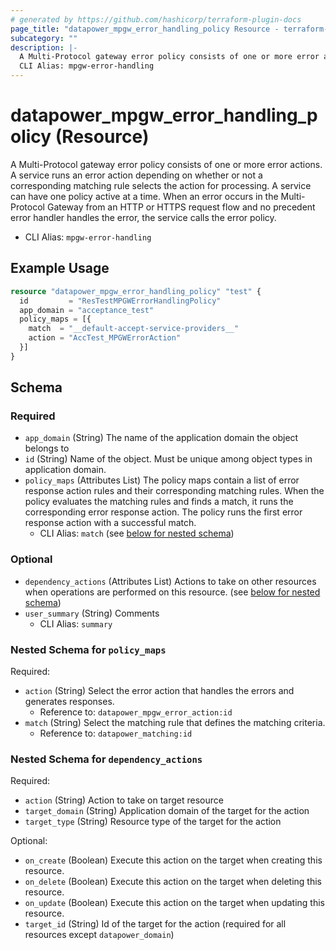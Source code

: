 ```yaml
---
# generated by https://github.com/hashicorp/terraform-plugin-docs
page_title: "datapower_mpgw_error_handling_policy Resource - terraform-provider-datapower"
subcategory: ""
description: |-
  A Multi-Protocol gateway error policy consists of one or more error actions. A service runs an error action depending on whether or not a corresponding matching rule selects the action for processing. A service can have one policy active at a time. When an error occurs in the Multi-Protocol Gateway from an HTTP or HTTPS request flow and no precedent error handler handles the error, the service calls the error policy.
  CLI Alias: mpgw-error-handling
---
```


# datapower_mpgw_error_handling_policy (Resource)

A Multi-Protocol gateway error policy consists of one or more error actions. A service runs an error action depending on whether or not a corresponding matching rule selects the action for processing. A service can have one policy active at a time. When an error occurs in the Multi-Protocol Gateway from an HTTP or HTTPS request flow and no precedent error handler handles the error, the service calls the error policy.
  - CLI Alias: `mpgw-error-handling`

## Example Usage

```terraform
resource "datapower_mpgw_error_handling_policy" "test" {
  id         = "ResTestMPGWErrorHandlingPolicy"
  app_domain = "acceptance_test"
  policy_maps = [{
    match  = "__default-accept-service-providers__"
    action = "AccTest_MPGWErrorAction"
  }]
}
```

<!-- schema generated by tfplugindocs -->
## Schema

### Required

- `app_domain` (String) The name of the application domain the object belongs to
- `id` (String) Name of the object. Must be unique among object types in application domain.
- `policy_maps` (Attributes List) The policy maps contain a list of error response action rules and their corresponding matching rules. When the policy evaluates the matching rules and finds a match, it runs the corresponding error response action. The policy runs the first error response action with a successful match.
  - CLI Alias: `match` (see [below for nested schema](#nestedatt--policy_maps))

### Optional

- `dependency_actions` (Attributes List) Actions to take on other resources when operations are performed on this resource. (see [below for nested schema](#nestedatt--dependency_actions))
- `user_summary` (String) Comments
  - CLI Alias: `summary`

<a id="nestedatt--policy_maps"></a>
### Nested Schema for `policy_maps`

Required:

- `action` (String) Select the error action that handles the errors and generates responses.
  - Reference to: `datapower_mpgw_error_action:id`
- `match` (String) Select the matching rule that defines the matching criteria.
  - Reference to: `datapower_matching:id`


<a id="nestedatt--dependency_actions"></a>
### Nested Schema for `dependency_actions`

Required:

- `action` (String) Action to take on target resource
- `target_domain` (String) Application domain of the target for the action
- `target_type` (String) Resource type of the target for the action

Optional:

- `on_create` (Boolean) Execute this action on the target when creating this resource.
- `on_delete` (Boolean) Execute this action on the target when deleting this resource.
- `on_update` (Boolean) Execute this action on the target when updating this resource.
- `target_id` (String) Id of the target for the action (required for all resources except `datapower_domain`)
